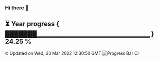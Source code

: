 ### Hi there 👋
⏳ Year progress { ███████▁▁▁▁▁▁▁▁▁▁▁▁▁▁▁▁▁▁▁▁▁▁▁ } 24.25 %
---
⏰ Updated on Wed, 30 Mar 2022 12:30:50 GMT
![Progress Bar CI](https://github.com/liununu/liununu/workflows/Progress%20Bar%20CI/badge.svg)
